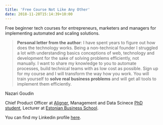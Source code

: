 ```yaml
---
title: 'Free Course Not Like Any Other'
date: 2018-11-28T15:14:39+10:00
---
```


Free beginner tech courses for entrepreneurs, marketers and managers for implementing automated and scaling solutions.

>**Personal letter from the author**:
I have spent years to figure out how does the technology works. 
Being a non-technical founder I struggled a lot with understanding basics conceptions of web, technology and development for the sake of solving problems efficiently, not manually. I want to share my knowledge to you to automate  processes, build technical teams with as low cost as possible. Sign up for my course and I will transform the way how you work. You will train yourself to **solve real business problems** and will get all tools to implement them efficiently.

Nazari Goudin

Chief Product Officer at [Aligner](https://www.aligner.io "Aligner Multilingual Conent Managment Software"), Management and Data Scinece [PhD student](https://www.etis.ee/Portal/Mentorships/Display/80683efe-09e2-4791-ba05-6d39131558c2?lang=ENG# "ETIS Nazari Goudin"), Lecturer at [Estonian Business School](https://ebs.ee/en/node/964 "EBS lecturers").

You can find my Linkedin profile [here](https://www.linkedin.com/in/nazari-goudin-556a55165/ "Nazari Goudin Linkedin Profile").